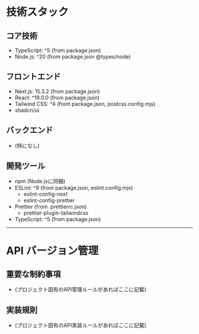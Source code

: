 # 技術スタック

## コア技術
- TypeScript: ^5 (from package.json)
- Node.js: ^20 (from package.json @types/node)

## フロントエンド
- Next.js: 15.3.2 (from package.json)
- React: ^19.0.0 (from package.json)
- Tailwind CSS: ^4 (from package.json, postcss.config.mjs)
- shadcn/ui
## バックエンド
- (特になし)

## 開発ツール
- npm (Node.jsに同梱)
- ESLint: ^9 (from package.json, eslint.config.mjs)
  - eslint-config-next
  - eslint-config-prettier
- Prettier (from .prettierrc.json)
  - prettier-plugin-tailwindcss
- TypeScript: ^5 (from package.json)

---

# API バージョン管理
## 重要な制約事項
- (プロジェクト固有のAPI管理ルールがあればここに記載)

## 実装規則
- (プロジェクト固有のAPI実装ルールがあればここに記載)
